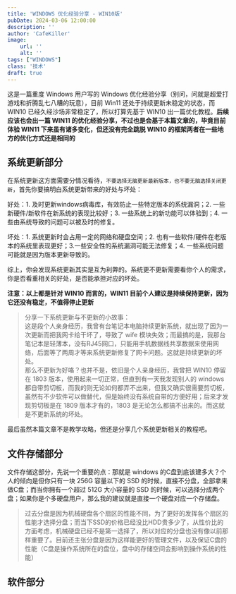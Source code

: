 ```yaml
---
title: 'WINDOWS 优化经验分享 - WIN10版'
pubDate: 2024-03-06 12:00:00
description: ''
author: 'CafeKiller'
image:
    url: ''
    alt: ''
tags: ["WINDOWS"]
class: '技术'
draft: true
---
```


这是一篇重度 Windows 用户写的 Windows 优化经验分享（别问，问就是超爱打游戏和折腾乱七八糟的玩意），目前 Win11 还处于持续更新未稳定的状态，而 WIN10 已经久经沙场非常稳定了，所以打算先基于 WIN10 出一篇优化教程。**后续应该也会出一篇 WIN11 的优化经验分享，不过也是会基于本篇文章的，毕竟目前体验 WIN11 下来虽有诸多变化，但还没有完全跳脱 WIN10 的框架两者在一些地方的优化方式还是相同的**

## 系统更新部分

在系统更新这方面需要分情况看待，`不要选择无脑更新最新版本，也不要无脑选择关闭更新`，首先你要搞明白系统更新带来的好处与坏处：

好处：1. 及时更新windows病毒库，有效防止一些特定版本的系统漏洞；2. 一些新硬件/新软件在新系统的表现比较好；3. 一些系统上的新功能可以体验到；4. 一些由系统导致的问题可以被及时的修复。

坏处：1. 系统更新时会占用一定的网络和硬盘空间；2. 也有一些软件/硬件在老版本的系统里表现更好；3.一些安全性的系统漏洞可能无法修复；4. 一些系统问题可能就是因为版本更新导致的。

综上，你会发现系统更新其实是互为利弊的。系统更不更新需要看你个人的需求，你是否看重相关的好处，是否能承担对应的坏处。

__注意：以上都是针对 WIN10 而言的，WIN11 目前个人建议是持续保持更新，因为它还没有稳定，不值得停止更新__

> 分享一下系统更新与不更新的小故事：  
> 这是段个人亲身经历，我曾有台笔记本电脑持续更新系统，就出现了因为一次更新而把我网卡给干坏了，导致了 wife 模块失效；而最搞的是，我那台笔记本是轻薄本，没有RJ45网口，只能用手机数据线共享数据来使用网络，后面等了两周才等来系统更新修复了网卡问题。这就是持续更新的坏处。  
> 那么不更新为好咯？也并不是，依旧是个人亲身经历，我曾把 WIN10 停留在 1803 版本，使用起来一切正常，但直到有一天我发现别人的 windows 都自带剪切板，而我的则无论如何都弄不出来，但我又确实很需要剪切板，虽然有不少软件可以做替代，但是始终没有系统自带的方便好用；后来才发现剪切板是在 1809 版本才有的，1803 是无论怎么都搞不出来的。而这就是不更新系统的坏处。  

最后虽然本篇文章不是教学攻略，但还是分享几个系统更新相关的教程吧。

## 文件存储部分

文件存储这部分，先说一个重要的点：那就是 windows 的C盘到底该建多大？个人的倾向是但你只有一块 256G 容量以下的 SSD 的时候，直接不分盘，全部拿来做C盘；而当你拥有一个超过 512G 大小容量的 SSD 的时候，可以选择分成两个盘；如果你是个多硬盘用户，那么我的建议就是直接一个硬盘对应一个存储盘。

> 过去分盘是因为机械硬盘各个扇区的性能不同，为了更好的发挥各个扇区的性能才选择分盘；而当下SSD的价格已经没比HDD贵多少了，从性价比的方面考虑，机械硬盘已经不是第一选择了，所以对应的分盘也没有像以前那样重要了。目前还主张分盘是因为这样能更好的管理文件，以及保证C盘的性能（C盘是操作系统所在的盘位，盘中的存储空间会影响到操作系统的性能）

## 软件部分
